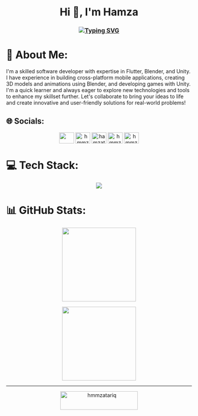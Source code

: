<h1 align="center">Hi 👋, I'm Hamza</h1>
<h3 align="center"><a href="https://git.io/typing-svg"><img src="https://readme-typing-svg.demolab.com?font=Roboto&size=40&duration=3000&pause=1000&color=F7F7F7&center=true&vCenter=true&width=435&lines=I+am+a+Flutter+Developer;I+am+a+3D+Developer;I+am+a+Game+Developer" alt="Typing SVG" /></a></h3>

# 💫 About Me:
I'm a skilled software developer with expertise in Flutter, Blender, and Unity. I have experience in building cross-platform mobile applications, creating 3D models and animations using Blender, and developing games with Unity. I'm a quick learner and always eager to explore new technologies and tools to enhance my skillset further. Let's collaborate to bring your ideas to life and create innovative and user-friendly solutions for real-world problems!


## 🌐 Socials:
<p align="center">
<a href="https://linkedin.com/in/hamza-tariq--software-developer-expert" target="blank"><img align="center" src="https://skillicons.dev/icons?i=linkedin" height="30" width="40" /></a>
<a href="https://instagram.com/hmmza_tariq" target="blank"><img align="center" src="https://skillicons.dev/icons?i=instagram" alt="hmmza_tariq" height="30" width="40" /></a>
<a href="https://www.behance.net/hamzatariq45" target="blank"><img align="center" src="https://raw.githubusercontent.com/rahuldkjain/github-profile-readme-generator/master/src/images/icons/Social/behance.svg" alt="hamzatariq45" height="30" width="40" /></a>
<a href="https://discord.gg/hmmza_tariq" target="blank"><img align="center" src="https://skillicons.dev/icons?i=discord" alt="hmmza_tariq" height="30" width="40" /></a>
  <a href="https://discord.gg/hmmza_tariq](https://sketchfab.com/Hamza_Tariq/" target="blank"><img align="center" src="https://static.sketchfab.com/img/press/logos/sketchfab-logo.svg" alt="hmmza_tariq" height="30" width="40" /></a>
</p>

# 💻 Tech Stack:
<p align="center">
  <a href="https://skillicons.dev">
    <img src="https://skillicons.dev/icons?i=blender,cpp,cs,html,css,dart,flutter,firebase,java,js,kotlin,unity,unreal" />
  </a>
</p>


# 📊 GitHub Stats:
<p align="center">
<img height="200px" src="https://github-readme-streak-stats.herokuapp.com/?user=Hmmza-Tariq&theme=radical&hide_border=false">
</p>
<p align="center">
<img height="200px" src="https://github-readme-stats.vercel.app/api/top-langs/?username=Hmmza-Tariq&theme=radical&hide_border=false&include_all_commits=true&count_private=false&layout=compact">
</p>

---
<!--[![](https://visitcount.itsvg.in/api?id=Hmmza-Tariq&icon=0&color=0)](https://visitcount.itsvg.in)-->

  <!--## 💰 :)-->
<p  align="center"> <a href="https://www.buymeacoffee.com/hmmzatariq"> <img align="center" src="https://cdn.buymeacoffee.com/buttons/v2/default-yellow.png" height="50" width="210" alt="hmmzatariq" /></a></p><br><br>
